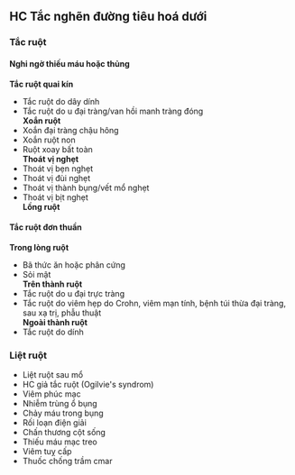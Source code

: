 ## HC Tắc nghẽn đường tiêu hoá dưới  
### Tắc ruột  
#### Nghi ngờ thiếu máu hoặc thủng  
**Tắc ruột quai kín**  
- Tắc ruột do dây dính  
- Tắc ruột do u đại tràng/van hồi manh tràng đóng  
**Xoắn ruột**  
- Xoắn đại tràng chậu hông  
- Xoắn ruột non  
- Ruột xoay bất toàn  
**Thoát vị nghẹt**  
- Thoát vị bẹn nghẹt  
- Thoát vị đùi nghẹt  
- Thoát vị thành bụng/vết mổ nghẹt  
- Thoát vị bịt nghẹt  
**Lồng ruột**  
#### Tắc ruột đơn thuần  
**Trong lòng ruột**  
- Bã thức ăn hoặc phân cứng  
- Sỏi mật  
**Trên thành ruột**  
- Tắc ruột do u đại trực tràng  
- Tắc ruột do viêm hẹp do Crohn, viêm mạn tính, bệnh túi thừa đại tràng, sau xạ trị, phẫu thuật  
**Ngoài thành ruột**  
- Tắc ruột do dính  
### Liệt ruột  
- Liệt ruột sau mổ  
- HC giả tắc ruột (Ogilvie's syndrom)  
- Viêm phúc mạc  
- Nhiễm trùng ổ bụng  
- Chảy máu trong bụng  
- Rối loạn điện giải  
- Chấn thương cột sống  
- Thiếu máu mạc treo  
- Viêm tuỵ cấp  
- Thuốc chống trầm cmar